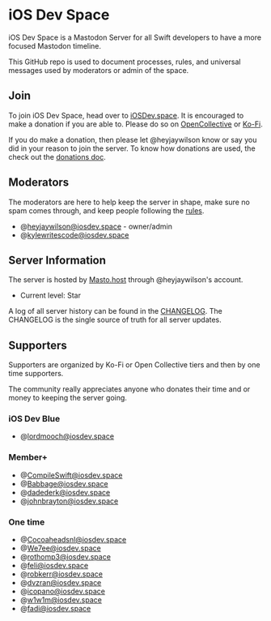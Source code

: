 # iOS Dev Space

iOS Dev Space is a Mastodon Server for all Swift developers to have a more focused Mastodon timeline.

This GitHub repo is used to document processes, rules, and universal messages used by moderators or admin of the space.

## Join

To join iOS Dev Space, head over to [iOSDev.space](https://iosdev.space/). It is encouraged to make a donation if you are able to. Please do so on [OpenCollective](https://opencollective.com/iosdevspace) or [Ko-Fi](https://ko-fi.com/iosdevspace).

If you do make a donation, then please let @heyjaywilson know or say you did in your reason to join the server. To know how donations are used, the check out the [donations doc](./donations.md).

## Moderators

The moderators are here to help keep the server in shape, make sure no spam comes through, and keep people following the [rules](./docs/rules.md).

- @heyjaywilson@iosdev.space - owner/admin
- @kylewritescode@iosdev.space

## Server Information

The server is hosted by [Masto.host](https://masto.host) through @heyjaywilson's account.

- Current level: Star

A log of all server history can be found in the [CHANGELOG](./CHANGELOG.md). The CHANGELOG is the single source of truth for all server updates.

## Supporters

Supporters are organized by Ko-Fi or Open Collective tiers and then by one time supporters.

The community really appreciates anyone who donates their time and or money to keeping the server going.

### iOS Dev Blue

- @lordmooch@iosdev.space

### Member+

- @CompileSwift@iosdev.space
- @Babbage@iosdev.space
- @dadederk@iosdev.space
- @johnbrayton@iosdev.space

### One time

- @Cocoaheadsnl@iosdev.space
- @We7ee@iosdev.space
- @rothomp3@iosdev.space
- @feli@iosdev.space
- @robkerr@iosdev.space
- @dvzran@iosdev.space
- @icopano@iosdev.space
- @w1w1m@iosdev.space
- @fadi@iosdev.space
